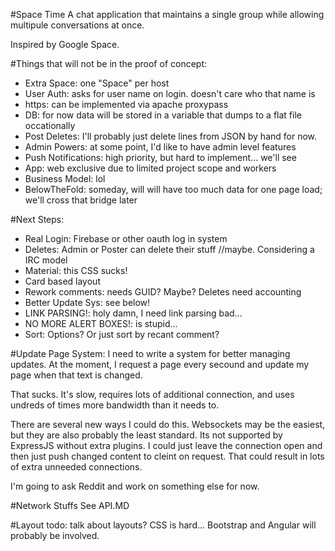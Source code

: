 #Space Time
A chat application that maintains a single group while allowing multipule conversations at once.

Inspired by Google Space.

#Things that will not be in the proof of concept:
* Extra Space: one "Space" per host
* User Auth: asks for user name on login. doesn't care who that name is
* https: can be implemented via apache proxypass
* DB: for now data will be stored in a variable that dumps to a flat file occationally
* Post Deletes: I'll probably just delete lines from JSON by hand for now.
* Admin Powers: at some point, I'd like to have admin level features
* Push Notifications: high priority, but hard to implement... we'll see
* App: web exclusive due to limited project scope and workers
* Business Model: lol
* BelowTheFold: someday, will will have too much data for one page load; we'll cross that bridge later

#Next Steps:
* Real Login: Firebase or other oauth log in system
* Deletes: Admin or Poster can delete their stuff //maybe. Considering a IRC model
* Material: this CSS sucks!
* Card based layout
* Rework comments: needs GUID? Maybe? Deletes need accounting
* Better Update Sys: see below!
* LINK PARSING!: holy damn, I need link parsing bad...
* NO MORE ALERT BOXES!: is stupid...
* Sort: Options? Or just sort by recant comment?

#Update Page System:
I need to write a system for better managing updates. At the moment, I 
request a page every secound and update my page when that text is changed.

That sucks. It's slow, requires lots of additional connection, and uses
undreds of times more bandwidth than it needs to.

There are several new ways I could do this. Websockets may be the 
easiest, but they are also probably the least standard. Its not 
supported by ExpressJS without extra plugins. I could just leave the 
connection open and then just push changed content to cleint on request.
That could result in lots of extra unneeded connections.

I'm going to ask Reddit and work on something else for now.

#Network Stuffs
See API.MD


#Layout
todo: talk about layouts? CSS is hard... Bootstrap and Angular will probably be involved.


